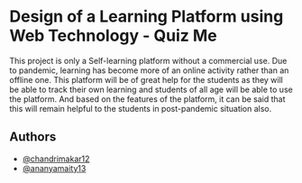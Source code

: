
# Design of a Learning Platform using Web Technology - Quiz Me


This project is only a Self-learning platform without a commercial use. Due to pandemic, learning has become more of an online activity rather than an offline one. This platform will be of great help for the students as they will be able to track their own learning and students of all age will be able to use the platform. And based on the features of the platform, it can be said that this will remain helpful to the students in post-pandemic situation also.


## Authors

- [@chandrimakar12](https://github.com/chandrimakar12)
- [@ananyamaity13](https://github.com/ananyamaity13)


